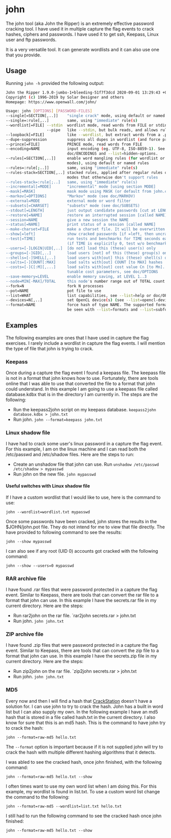 # john

The john tool (aka John the Ripper) is an extremely effective password cracking tool. I have used it in multiple capture the flag events to crack hashes, ciphers and passwords. I have used it to get ssh, Keepass, Linux user and ftp passwords.

It is a very versatile tool. It can generate wordlists and it can also use one that you provide.

## Usage

Running `john -h` provided the following output:

```bash
John the Ripper 1.9.0-jumbo-1+bleeding-51f7f3dcd 2020-09-01 13:29:43 +0200 OMP [linux-gnu 64-bit x86_64 AVX2 AC]
Copyright (c) 1996-2019 by Solar Designer and others
Homepage: https://www.openwall.com/john/

Usage: john [OPTIONS] [PASSWORD-FILES]
--single[=SECTION[,..]]    "single crack" mode, using default or named rules
--single=:rule[,..]        same, using "immediate" rule(s)
--wordlist[=FILE] --stdin  wordlist mode, read words from FILE or stdin
                  --pipe   like --stdin, but bulk reads, and allows rules
--loopback[=FILE]          like --wordlist, but extract words from a .pot file
--dupe-suppression         suppress all dupes in wordlist (and force preload)
--prince[=FILE]            PRINCE mode, read words from FILE
--encoding=NAME            input encoding (eg. UTF-8, ISO-8859-1). See also
                           doc/ENCODINGS and --list=hidden-options.
--rules[=SECTION[,..]]     enable word mangling rules (for wordlist or PRINCE
                           modes), using default or named rules
--rules=:rule[;..]]        same, using "immediate" rule(s)
--rules-stack=SECTION[,..] stacked rules, applied after regular rules or to
                           modes that otherwise don't support rules
--rules-stack=:rule[;..]   same, using "immediate" rule(s)
--incremental[=MODE]       "incremental" mode [using section MODE]
--mask[=MASK]              mask mode using MASK (or default from john.conf)
--markov[=OPTIONS]         "Markov" mode (see doc/MARKOV)
--external=MODE            external mode or word filter
--subsets[=CHARSET]        "subsets" mode (see doc/SUBSETS)
--stdout[=LENGTH]          just output candidate passwords [cut at LENGTH]
--restore[=NAME]           restore an interrupted session [called NAME]
--session=NAME             give a new session the NAME
--status[=NAME]            print status of a session [called NAME]
--make-charset=FILE        make a charset file. It will be overwritten
--show[=left]              show cracked passwords [if =left, then uncracked]
--test[=TIME]              run tests and benchmarks for TIME seconds each
                           (if TIME is explicitly 0, test w/o benchmark)
--users=[-]LOGIN|UID[,..]  [do not] load this (these) user(s) only
--groups=[-]GID[,..]       load users [not] of this (these) group(s) only
--shells=[-]SHELL[,..]     load users with[out] this (these) shell(s) only
--salts=[-]COUNT[:MAX]     load salts with[out] COUNT [to MAX] hashes
--costs=[-]C[:M][,...]     load salts with[out] cost value Cn [to Mn]. For
                           tunable cost parameters, see doc/OPTIONS
--save-memory=LEVEL        enable memory saving, at LEVEL 1..3
--node=MIN[-MAX]/TOTAL     this node's number range out of TOTAL count
--fork=N                   fork N processes
--pot=NAME                 pot file to use
--list=WHAT                list capabilities, see --list=help or doc/OPTIONS
--devices=N[,..]           set OpenCL device(s) (see --list=opencl-devices)
--format=NAME              force hash of type NAME. The supported formats can
                           be seen with --list=formats and --list=subformats
```

## Examples

The following examples are ones that I have used in capture the flag exercises. I rarely include a wordlist in capture the flag events. I will mention the type of file that john is trying to crack.

### Keepass

Once during a capture the flag event I found a keepass file. The keepass file is not in a format that john knows how to use. Fortunately, there are tools online that I was able to use that converted the file to a format that john could understand. In this example I am going to use a keepass file called database.kdbx that is in the directory I am currently in. The steps are the following:

- Run the keepass2john script on my keepass database. `keepass2john database.kdbx > john.txt`
- Run john. `john --format=keepass john.txt`

### Linux shadow file

I have had to crack some user's linux password in a capture the flag event. For this example, I am on the linux machine and I can read both the /etc/passwd and /etc/shadow files. Here are the steps to run:

- Create an unshadow file that john can use. Run `unshadow /etc/passwd /etc/shadow > mypasswd`
- Run john on the new file. `john mypasswd`

#### Useful switches with Linux shadow file

If I have a custom wordlist that I would like to use, here is the command to use:

`john --wordlist=wordlist.txt mypasswd`

Once some passwords have been cracked, john stores the results in the $JOHN/john.pot file. They do not intend for me to view that file directly. The have provided to following command to see the results:

`john --show mypasswd`

I can also see if any root (UID 0) accounts got cracked with the following command:

`john --show --users=0 mypasswd`

### RAR archive file

I have found .rar files that were password protected in a capture the flag event. Similar to Keepass, there are tools that can convert the rar file to a format that john can use. In this example I have the secrets.rar file in my current directory. Here are the steps:

- Run rar2john on the rar file. `rar2john secrets.rar > john.txt
- Run john. `john john.txt`

### ZIP archive file

I have found .zip files that were password protected in a capture the flag event. Similar to Keepass, there are tools that can convert the zip file to a format that john can use. In this example I have the secrets.zip file in my current directory. Here are the steps:

- Run zip2john on the rar file. `zip2john secrets.rar > john.txt
- Run john. `john john.txt`

### MD5

Every now and then I will find a hash that [CrackStation](https://crackstation.net/) doesn't have a solution for. I can use john to try to crack the hash. John has a built in word list but I can also supply my own. In the following example I have an md5 hash that is stored in a file called hash.txt in the current directory. I also know for sure that this is an md5 hash. This is the command to have john try to crack the hash:

`john --format=raw-md5 hello.txt`

The `--format` option is important because if it is not supplied john will try to crack the hash with multiple different hashing algorithms that it detects.

I was abled to see the cracked hash, once john finished, with the following command:

`john --format=raw-md5 hello.txt --show`

I often times want to use my own word list when I am doing this. For this example, my wordlist is found in list.txt. To use a custom word list change the command to the following:

`john --format=raw-md5 --wordlist=list.txt hello.txt`

I still had to run the following command to see the cracked hash once john finished:

`john --format=raw-md5 hello.txt --show`
